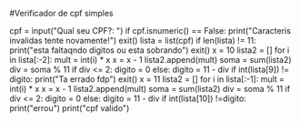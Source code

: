 #Verificador de cpf simples

cpf = input("Qual seu CPF?: ")
if cpf.isnumeric() == False:
    print("Caracteris invalidas tente novamente!")
    exit()
lista = list(cpf)
if len(lista) != 11:
    print("esta faltaqndo digitos ou esta sobrando")
    exit()
x = 10
lista2 = []
for i in lista[:-2]:
    mult = int(i) * x
    x = x - 1
    lista2.append(mult)
soma = sum(lista2)
div = soma % 11
if div <= 2:
    digito = 0
else:
   digito = 11 - div
if int(lista[9]) != digito:
    print("Ta errado fdp")
    exit()
x = 11
lista2 = []
for i in lista[:-1]:
    mult = int(i) * x
    x = x - 1
    lista2.append(mult)
soma = sum(lista2)
div = soma % 11
if div <= 2:
    digito = 0
else:
   digito = 11 - div
if int(lista[10]) !=digito:
    print("errou")
print("cpf valido")
